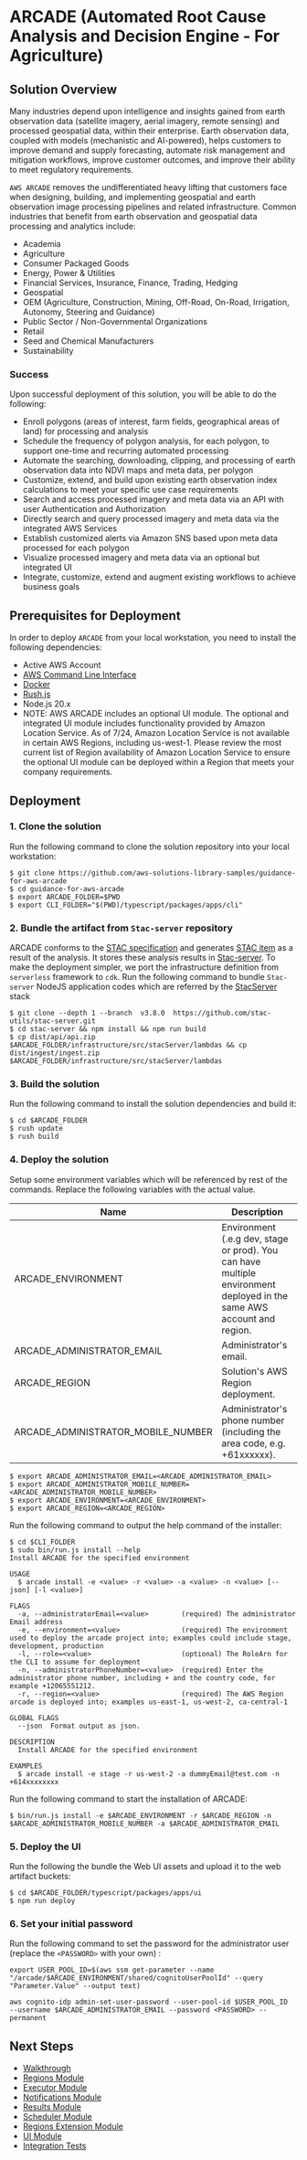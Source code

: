 # **ARCADE** (Automated Root Cause Analysis and Decision Engine - For Agriculture)

## Solution Overview

Many industries depend upon intelligence and insights gained from earth observation data (satellite imagery, aerial imagery, remote sensing) and processed geospatial data, within their enterprise. Earth observation data, coupled with models (mechanistic and AI-powered), helps customers to improve demand and supply forecasting, automate risk management and mitigation workflows, improve customer outcomes, and improve their ability to meet regulatory requirements.

`AWS ARCADE` removes the undifferentiated heavy lifting that customers face when designing, building, and implementing geospatial and earth observation image processing pipelines and related infrastructure. Common industries that benefit from earth observation and geospatial data processing and analytics include:

- Academia
- Agriculture
- Consumer Packaged Goods
- Energy, Power & Utilities
- Financial Services, Insurance, Finance, Trading, Hedging
- Geospatial
- OEM (Agriculture, Construction, Mining, Off-Road, On-Road, Irrigation, Autonomy, Steering and Guidance)
- Public Sector / Non-Governmental Organizations
- Retail
- Seed and Chemical Manufacturers
- Sustainability

### Success
Upon successful deployment of this solution, you will be able to do the following:
- Enroll polygons (areas of interest, farm fields, geographical areas of land) for processing and analysis
- Schedule the frequency of polygon analysis, for each polygon, to support one-time and recurring automated processing
- Automate the searching, downloading, clipping, and processing of earth observation data into NDVI maps and meta data, per polygon
- Customize, extend, and build upon existing earth observation index calculations to meet your specific use case requirements
- Search and access processed imagery and meta data via an API with user Authentication and Authorization
- Directly search and query processed imagery and meta data via the integrated AWS Services
- Establish customized alerts via Amazon SNS based upon meta data processed for each polygon
- Visualize processed imagery and meta data via an optional but integrated UI
- Integrate, customize, extend and augment existing workflows to achieve business goals


## Prerequisites for Deployment

In order to deploy `ARCADE` from your local workstation, you need to install the following dependencies:

- Active AWS Account
- [AWS Command Line Interface](https://aws.amazon.com/cli/)
- [Docker](https://docs.docker.com/engine/install/)
- [Rush.js](https://rushjs.io/)
- Node.js 20.x
- NOTE: AWS ARCADE includes an optional UI module. The optional and integrated UI module includes functionality provided by Amazon Location Service. As of 7/24, Amazon Location Service is not available in certain AWS Regions, including us-west-1. Please review the most current list of Region availability of Amazon Location Service to ensure the optional UI module can be deployed within a Region that meets your company requirements.

## Deployment

### 1. Clone the solution

Run the following command to clone the solution repository into your local workstation:

```shell
$ git clone https://github.com/aws-solutions-library-samples/guidance-for-aws-arcade
$ cd guidance-for-aws-arcade
$ export ARCADE_FOLDER=$PWD
$ export CLI_FOLDER="$(PWD)/typescript/packages/apps/cli"
```

### 2. Bundle the artifact from `Stac-server` repository

ARCADE conforms to the [STAC specification](https://github.com/radiantearth/stac-spec/blob/master/item-spec/item-spec.md) and generates [STAC item](https://github.com/radiantearth/stac-spec/blob/master/item-spec/item-spec.md) as a result of the analysis. It stores these analysis results in [Stac-server](https://github.com/stac-utils/stac-server). To make the deployment simpler, we port the infrastructure definition from `serverless` framework to `cdk`. Run the following command to bundle `Stac-server` NodeJS application codes which are referred by the [StacServer](infrastructure/src/stacServer/stacServer.stack.ts) stack

```shell
$ git clone --depth 1 --branch  v3.8.0  https://github.com/stac-utils/stac-server.git
$ cd stac-server && npm install && npm run build
$ cp dist/api/api.zip $ARCADE_FOLDER/infrastructure/src/stacServer/lambdas && cp dist/ingest/ingest.zip $ARCADE_FOLDER/infrastructure/src/stacServer/lambdas
```

### 3. Build the solution

Run the following command to install the solution dependencies and build it:

```shell
$ cd $ARCADE_FOLDER
$ rush update
$ rush build
```

### 4. Deploy the solution

Setup some environment variables which will be referenced by rest of the commands. Replace the following variables with the actual value.

| Name                               | Description                                                                                                           |
|------------------------------------|-----------------------------------------------------------------------------------------------------------------------|
| ARCADE_ENVIRONMENT                 | Environment (.e.g dev, stage or prod). You can have multiple environment deployed in the same AWS account and region. |
| ARCADE_ADMINISTRATOR_EMAIL         | Administrator's email.                                                                                                |
| ARCADE_REGION                      | Solution's AWS Region deployment.                                                                                     |
| ARCADE_ADMINISTRATOR_MOBILE_NUMBER | Administrator's phone number (including the area code, e.g. +61xxxxxx).                                               |


```shell
$ export ARCADE_ADMINISTRATOR_EMAIL=<ARCADE_ADMINISTRATOR_EMAIL>
$ export ARCADE_ADMINISTRATOR_MOBILE_NUMBER=<ARCADE_ADMINISTRATOR_MOBILE_NUMBER>
$ export ARCADE_ENVIRONMENT=<ARCADE_ENVIRONMENT>
$ export ARCADE_REGION=<ARCADE_REGION>
```

Run the following command to output the help command of the installer:
```shell
$ cd $CLI_FOLDER
$ sudo bin/run.js install --help
Install ARCADE for the specified environment

USAGE
  $ arcade install -e <value> -r <value> -a <value> -n <value> [--json] [-l <value>]

FLAGS
  -a, --administratorEmail=<value>        (required) The administrator Email address
  -e, --environment=<value>               (required) The environment used to deploy the arcade project into; examples could include stage, development, production
  -l, --role=<value>                      (optional) The RoleArn for the CLI to assume for deployment
  -n, --administratorPhoneNumber=<value>  (required) Enter the administrator phone number, including + and the country code, for example +12065551212.
  -r, --region=<value>                    (required) The AWS Region arcade is deployed into; examples us-east-1, us-west-2, ca-central-1

GLOBAL FLAGS
  --json  Format output as json.

DESCRIPTION
  Install ARCADE for the specified environment

EXAMPLES
  $ arcade install -e stage -r us-west-2 -a dummyEmail@test.com -n +614xxxxxxxx
```

Run the following command to start the installation of ARCADE:

```shell
$ bin/run.js install -e $ARCADE_ENVIRONMENT -r $ARCADE_REGION -n $ARCADE_ADMINISTRATOR_MOBILE_NUMBER -a $ARCADE_ADMINISTRATOR_EMAIL
```

### 5. Deploy the UI

Run the following the bundle the Web UI assets and upload it to the web artifact buckets:

```shell
$ cd $ARCADE_FOLDER/typescript/packages/apps/ui
$ npm run deploy
```

### 6. Set your initial password

Run the following command to set the password for the administrator user (replace the `<PASSWORD>` with your own) :

```shell
export USER_POOL_ID=$(aws ssm get-parameter --name "/arcade/$ARCADE_ENVIRONMENT/shared/cognitoUserPoolId" --query "Parameter.Value" --output text)

aws cognito-idp admin-set-user-password --user-pool-id $USER_POOL_ID  --username $ARCADE_ADMINISTRATOR_EMAIL --password <PASSWORD> --permanent
```


## Next Steps

- [Walkthrough](docs/walkthrough.md)
- [Regions Module](typescript/packages/apps/regions)
- [Executor Module](typescript/packages/apps/executor)
- [Notifications Module](typescript/packages/apps/notifications)
- [Results Module](typescript/packages/apps/results)
- [Scheduler Module](typescript/packages/apps/scheduler)
- [Regions Extension Module](typescript/packages/apps/regions-extension)
- [UI Module](typescript/packages/apps/ui)
- [Integration Tests](typescript/packages/integration-tests)






